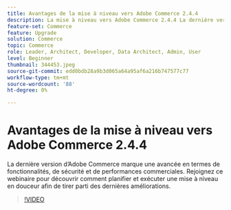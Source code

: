```yaml
---
title: Avantages de la mise à niveau vers Adobe Commerce 2.4.4
description: La mise à niveau vers Adobe Commerce 2.4.4 La dernière version d’Adobe Commerce marque une avancée en termes de fonctionnalités, de sécurité et de performances commerciales. Rejoignez ce webinaire pour découvrir comment planifier et exécuter une mise à niveau en douceur afin de tirer parti des dernières améliorations.
feature-set: Commerce
feature: Upgrade
solution: Commerce
topic: Commerce
role: Leader, Architect, Developer, Data Architect, Admin, User
level: Beginner
thumbnail: 344453.jpeg
source-git-commit: edd0bdb28a9b3d065a64a95af6a216b747577c77
workflow-type: tm+mt
source-wordcount: '88'
ht-degree: 0%

---
```


# Avantages de la mise à niveau vers Adobe Commerce 2.4.4

La dernière version d’Adobe Commerce marque une avancée en termes de fonctionnalités, de sécurité et de performances commerciales. Rejoignez ce webinaire pour découvrir comment planifier et exécuter une mise à niveau en douceur afin de tirer parti des dernières améliorations.

>[!VIDEO](https://video.tv.adobe.com/v/344453/?quality=12&learn=on)
